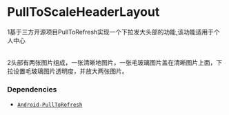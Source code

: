 # PullToScaleHeaderLayout

1基于三方开源项目PullToRefresh实现一个下拉发大头部的功能,该功能适用于个人中心

<br/>
2头部有两张图片组成，一张清晰地图片，一张毛玻璃图片盖在清晰图片上面，下拉设置毛玻璃图片透明度，并放大两张图片。


### Dependencies
- [`Android-PullToRefresh`](https://github.com/chrisbanes/Android-PullToRefresh)
